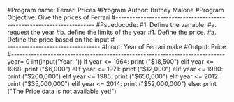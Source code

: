 #Program name: Ferrari Prices
#Program Author: Britney Malone
#Program Objective: Give the prices of Ferrari
#----------------------------------------------------------------------
#Psuedocode:
#1. Define the variable.
#a. request the year
#b. define the limits of the year
#1. Define the price.
#a. Define the price based on the input
#-------------------------------------------------------------------------
#Inout: Year of Ferrari make
#Output: Price
#----------------------------------------------------------------------------
year= 0
int(input('Year: '))
if year <= 1964:
    print ("$18,500")
elif year <= 1968:
    print ("$6,000")
elif year <= 1971:
    print ("$12,000")
elif year <= 1980:
    print ("$200,000")
elif year <= 1985:
    print ("$650,000")
elif year <= 2012:
    print ("$35,000,000")
elif year <= 2014:
    print ("$52,000,000")
else:
    print ("The Price data is not available yet!")
